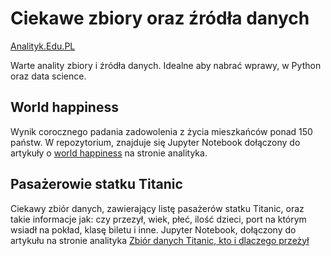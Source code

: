 # Ciekawe zbiory oraz źródła danych
[Analityk.Edu.PL](https://analityk.edu.pl)

Warte anality zbiory i źródła danych. Idealne aby nabrać wprawy, w Python oraz data science.

## World happiness
Wynik corocznego padania zadowolenia z życia mieszkańców ponad 150 państw. W repozytorium, znajduje się Jupyter Notebook dołączony do artykuły o [world happiness](http://analityk.edu.pl/world-happiness-od-czego-zalezy-szczescie/) na stronie analityka.

## Pasażerowie statku Titanic
Ciekawy zbiór danych, zawierający listę pasażerów statku Titanic, oraz takie informacje jak: czy przezył, wiek, płeć, ilość dzieci, port na którym wsiadł na pokład, klasę biletu i inne. Jupyter Notebook, dołączony do artykułu na stronie analityka [Zbiór danych Titanic, kto i dlaczego przeżył](http://analityk.edu.pl/zbior-danych-titanic-analiza-w-python/)
